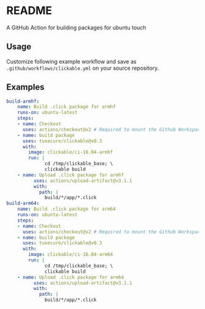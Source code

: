 # README

A GitHub Action for building packages for ubuntu touch

## Usage

Customize following example workflow and save as `.github/workflows/clickable.yml` on your source repository.

## Examples

```yaml
build-armhf:
    name: Build .click package for armhf
    runs-on: ubuntu-latest
    steps:
    - name: Checkout 
      uses: actions/checkout@v2 # Required to mount the Github Workspace to a volume 
    - name: build package
      uses: tuxecure/clickable@v0.3
      with:
        image: clickable/ci-16.04-armhf
        run: |
              cd /tmp/clickable_base; \
              clickable build
    - name: Upload .click package for armhf
          uses: actions/upload-artifact@v3.1.1
          with:
            path: |
              build/*/app/*.click
build-arm64:
    name: Build .click package for arm64
    runs-on: ubuntu-latest
    steps:
    - name: Checkout 
      uses: actions/checkout@v2 # Required to mount the Github Workspace to a volume 
    - name: build package
      uses: tuxecure/clickable@v0.3
      with:
        image: clickable/ci-16.04-arm64
        run: |
              cd /tmp/clickable_base; \
              clickable build
    - name: Upload .click package for arm64
          uses: actions/upload-artifact@v3.1.1
          with:
            path: |
              build/*/app/*.click
```

